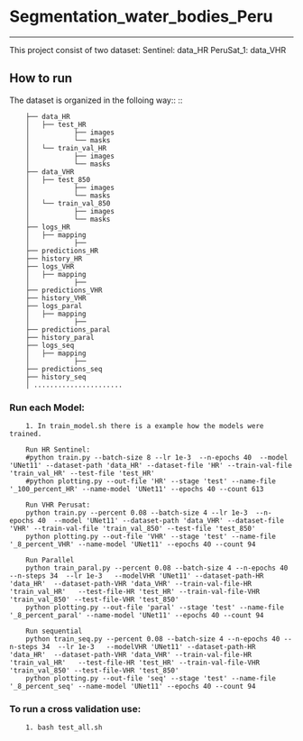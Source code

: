 # Segmentation_water_bodies_Peru
----------


This project consist of two dataset:
Sentinel: data_HR
PeruSat_1: data_VHR

How to run
----------
The dataset is organized in the folloing way::
::

        ├── data_HR
        │   ├── test_HR
        │           ├── images
        │           └── masks
        │   └── train_val_HR
        │           ├── images
        │           └── masks
        ├── data_VHR
        │   ├── test_850
        │           ├── images
        │           └── masks
        │   └── train_val_850
        │           ├── images
        │           └── masks
        ├── logs_HR
        │   ├── mapping
        │           ├── 
        ├── predictions_HR
        ├── history_HR
        ├── logs_VHR
        │   ├── mapping
        │           ├── 
        ├── predictions_VHR
        ├── history_VHR
        ├── logs_paral
        │   ├── mapping
        │           ├── 
        ├── predictions_paral
        ├── history_paral
        ├── logs_seq
        │   ├── mapping
        │           ├── 
        ├── predictions_seq
        ├── history_seq
        │ ......................


### Run each Model:
        1. In train_model.sh there is a example how the models were trained.

        Run HR Sentinel:
        #python train.py --batch-size 8 --lr 1e-3  --n-epochs 40  --model 'UNet11' --dataset-path 'data_HR' --dataset-file 'HR' --train-val-file 'train_val_HR' --test-file 'test_HR'
        #python plotting.py --out-file 'HR' --stage 'test' --name-file '_100_percent_HR' --name-model 'UNet11' --epochs 40 --count 613

        Run VHR Perusat: 
        python train.py --percent 0.08 --batch-size 4 --lr 1e-3  --n-epochs 40  --model 'UNet11' --dataset-path 'data_VHR' --dataset-file 'VHR' --train-val-file 'train_val_850' --test-file 'test_850'
        python plotting.py --out-file 'VHR' --stage 'test' --name-file '_8_percent_VHR' --name-model 'UNet11' --epochs 40 --count 94
        
        Run Parallel
        python train_paral.py --percent 0.08 --batch-size 4 --n-epochs 40 --n-steps 34  --lr 1e-3   --modelVHR 'UNet11' --dataset-path-HR 'data_HR'  --dataset-path-VHR 'data_VHR' --train-val-file-HR 'train_val_HR'   --test-file-HR 'test_HR' --train-val-file-VHR 'train_val_850' --test-file-VHR 'test_850'
        python plotting.py --out-file 'paral' --stage 'test' --name-file '_8_percent_paral' --name-model 'UNet11' --epochs 40 --count 94

        Run sequential
        python train_seq.py --percent 0.08 --batch-size 4 --n-epochs 40 --n-steps 34  --lr 1e-3   --modelVHR 'UNet11' --dataset-path-HR 'data_HR'  --dataset-path-VHR 'data_VHR' --train-val-file-HR 'train_val_HR'   --test-file-HR 'test_HR' --train-val-file-VHR 'train_val_850' --test-file-VHR 'test_850'
        python plotting.py --out-file 'seq' --stage 'test' --name-file '_8_percent_seq' --name-model 'UNet11' --epochs 40 --count 94

### To run  a cross validation use:
        1. bash test_all.sh  
